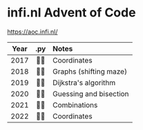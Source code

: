 # infi.nl Advent of Code
https://aoc.infi.nl/

|Year|.py|Notes|
|:--:|:--:|:---|
|2017|🎅🎅|Coordinates|
|2018|🎅🎅|Graphs (shifting maze)|
|2019|🎅🎅|Dijkstra's algorithm|
|2020|🎅🎅|Guessing and bisection|
|2021|🎅🎅|Combinations|
|2022|🎅🎅|Coordinates|
